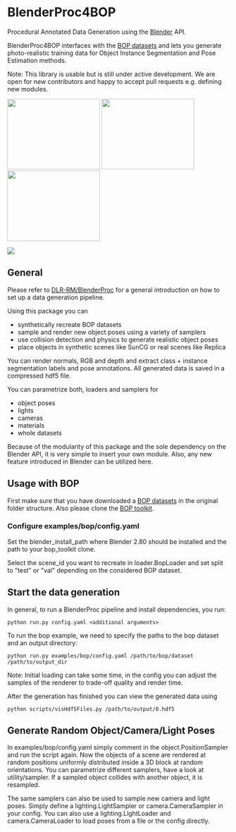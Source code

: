 # BlenderProc4BOP

Procedural Annotated Data Generation using the [Blender](https://www.blender.org/) API.

BlenderProc4BOP interfaces with the [BOP datasets](https://bop.felk.cvut.cz/datasets/) and lets you generate photo-realistic training data for Object Instance Segmentation and Pose Estimation methods. 

Note: This library is usable but is still under active development. We are open for new contributors and happy to accept pull requests e.g. defining new modules.

<!-- 
Citation: 
```
@article{blenderproc2019,
	title={},
	author={},
	journal={arXiv preprint arXiv:1910.00199},
	year={2019}
}
``` -->
<img src=examples/bop/icbin.png width="210" height="160"> <img src=examples/bop/tless.png width="210" height="160"> <img src=examples/bop/tless_sample.png width="210" height="160">

![](examples/suncg_basic/output-summary.png)

## General

Please refer to [DLR-RM/BlenderProc](https://github.com/DLR-RM/BlenderProc) for a general introduction on how to set up a data generation pipeline.

Using this package you can 
- synthetically recreate BOP datasets
- sample and render new object poses using a variety of samplers
- use collision detection and physics to generate realistic object poses
- place objects in synthetic scenes like SunCG or real scenes like Replica

You can render normals, RGB and depth and  extract class + instance segmentation labels and pose annotations. All generated data is saved in a compressed hdf5 file.

You can parametrize both, loaders and samplers for  
- object poses
- lights
- cameras
- materials
- whole datasets 

Because of the modularity of this package and the sole dependency on the Blender API, it is very simple to insert your own module. Also, any new feature introduced in Blender can be utilized here.

## Usage with BOP

First make sure that you have downloaded a [BOP datasets](https://bop.felk.cvut.cz/datasets/) in the original folder structure. Also please clone the [BOP toolkit](https://github.com/thodan/bop_toolkit).

### Configure examples/bop/config.yaml

 Set the blender_install_path where Blender 2.80 should be installed and the path to your bop_toolkit clone.

Select the scene_id you want to recreate in loader.BopLoader and set split to "test" or "val" depending on the considered BOP dataset.

## Start the data generation
In general, to run a BlenderProc pipeline and install dependencies, you run:

```
python run.py config.yaml <additional arguments>
```

To run the bop example, we need to specify the paths to the bop dataset and an output directory:

```
python run.py examples/bop/config.yaml /path/to/bop/dataset /path/to/output_dir
```

Note: Initial loading can take some time, in the config you can adjust the samples of the renderer to trade-off quality and render time.

After the generation has finished you can view the generated data using

```
python scripts/visHdf5Files.py /path/to/output/0.hdf5
```

## Generate Random Object/Camera/Light Poses

In examples/bop/config.yaml simply comment in the object.PositionSampler and run the script again. Now the objects of a scene are rendered at random positions uniformly distributed inside a 3D block at random orientations. You can parametrize different samplers, have a look at utility/sampler. If a sampled object collides with another object, it is resampled.

The same samplers can also be used to sample new camera and light poses. Simply define a lighting.LightSampler or camera.CameraSampler in your config. You can also use a lighting.LightLoader and camera.CameraLoader to load poses from a file or the config directly.




